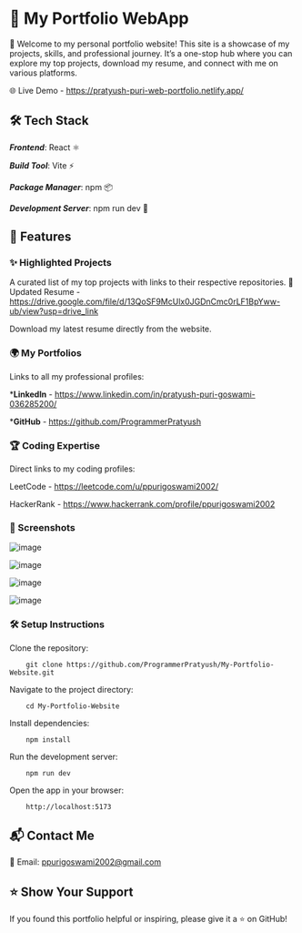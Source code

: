 # 🌟 My Portfolio WebApp
🚀 Welcome to my personal portfolio website! This site is a showcase of my projects, skills, and professional journey. It’s a one-stop hub where you can explore my top projects, download my resume, and connect with me on various platforms.

🌐 Live Demo - https://pratyush-puri-web-portfolio.netlify.app/


## 🛠️ Tech Stack
***Frontend***: React ⚛️


***Build Tool***: Vite ⚡


***Package Manager***: npm 📦


***Development Server***: npm run dev 🚀

## 🎯 Features
### ✨ Highlighted Projects

A curated list of my top projects with links to their respective repositories.
📄 Updated Resume - https://drive.google.com/file/d/13QoSF9McUlx0JGDnCmc0rLF1BpYww-ub/view?usp=drive_link

Download my latest resume directly from the website.

### 🌍 My Portfolios

Links to all my professional profiles:


***LinkedIn** - https://www.linkedin.com/in/pratyush-puri-goswami-036285200/


***GitHub**  - https://github.com/ProgrammerPratyush


### 🏆 Coding Expertise

Direct links to my coding profiles:


LeetCode  - https://leetcode.com/u/ppurigoswami2002/


HackerRank  - https://www.hackerrank.com/profile/ppurigoswami2002


### 📸 Screenshots
![image](https://github.com/user-attachments/assets/97e55014-ab88-49de-980c-98dd4309daab)

![image](https://github.com/user-attachments/assets/23cd8deb-83d1-4db8-a3db-afe50520f9e2)

![image](https://github.com/user-attachments/assets/cc716b05-58de-4406-8cb0-aef5d5355c07)

![image](https://github.com/user-attachments/assets/cc611b8b-99c4-4c42-919e-eee2c17da69b)


### 🛠️ Setup Instructions
Clone the repository:

        git clone https://github.com/ProgrammerPratyush/My-Portfolio-Website.git

Navigate to the project directory:

        cd My-Portfolio-Website

Install dependencies:

        npm install

Run the development server:

        npm run dev

Open the app in your browser:

        http://localhost:5173



## 📬 Contact Me
📧 Email: ppurigoswami2002@gmail.com



## ⭐ Show Your Support

If you found this portfolio helpful or inspiring, please give it a ⭐ on GitHub!

